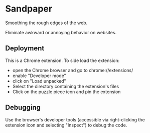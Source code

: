 # Sandpaper

Smoothing the rough edges of the web.

Eliminate awkward or annoying behavior on websites.

## Deployment

This is a Chrome extension. To side load the extension:

* open the Chrome browser and go to chrome://extensions/
* enable "Developer mode"
* click on "Load unpacked"
* Select the directory containing the extension's files
* Click on the puzzle piece icon and pin the extension

## Debugging

Use the browser's developer tools (accessible via right-clicking the extension icon and selecting "Inspect") to debug the code.
